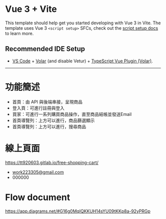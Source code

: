 # Vue 3 + Vite

This template should help get you started developing with Vue 3 in Vite. The template uses Vue 3 `<script setup>` SFCs, check out the [script setup docs](https://v3.vuejs.org/api/sfc-script-setup.html#sfc-script-setup) to learn more.

## Recommended IDE Setup

- [VS Code](https://code.visualstudio.com/) + [Volar](https://marketplace.visualstudio.com/items?itemName=Vue.volar) (and disable Vetur) + [TypeScript Vue Plugin (Volar)](https://marketplace.visualstudio.com/items?itemName=Vue.vscode-typescript-vue-plugin).



---
# 功能簡述
- 首頁：由 API 與後端串接，呈現商品
- 登入頁：可進行註冊與登入
- 買家：可進行一系列購買商品操作，直至商品結帳並發送Email
- 首頁導覽列：上方可以進行，商品篩選顯示
- 首頁導覽列：上方可以進行，搜尋商品
  
# 線上頁面
https://tt920603.gitlab.io/free-shopping-cart/
- work223305@gmail.com
- 000000

# Flow document
https://app.diagrams.net/#G16g0MqIQKKUH14sYU09tKKp8a-92yPRGp
